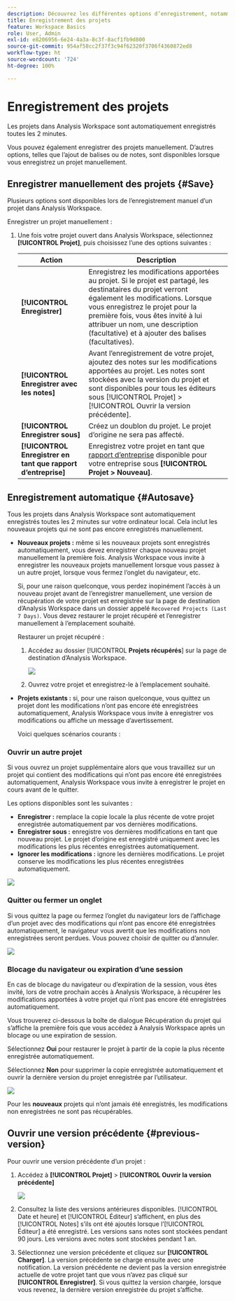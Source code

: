 ```yaml
---
description: Découvrez les différentes options d’enregistrement, notamment l’enregistrement automatique, l’enregistrement sous, l’enregistrement en tant que modèle et ouvrez les versions précédentes.
title: Enregistrement des projets
feature: Workspace Basics
role: User, Admin
exl-id: e8206956-6e24-4a3a-8c3f-8acf1fb9d800
source-git-commit: 954af58cc2f37f3c94f62320f3706f4360872ed8
workflow-type: ht
source-wordcount: '724'
ht-degree: 100%

---
```


# Enregistrement des projets

Les projets dans Analysis Workspace sont automatiquement enregistrés toutes les 2 minutes.

Vous pouvez également enregistrer des projets manuellement. D’autres options, telles que l’ajout de balises ou de notes, sont disponibles lorsque vous enregistrez un projet manuellement.

## Enregistrer manuellement des projets {#Save}

Plusieurs options sont disponibles lors de l’enregistrement manuel d’un projet dans Analysis Workspace.

Enregistrer un projet manuellement :

1. Une fois votre projet ouvert dans Analysis Workspace, sélectionnez **[!UICONTROL Projet]**, puis choisissez l’une des options suivantes :

   | Action | Description |
   |---|---| 
   | **[!UICONTROL Enregistrer]** | Enregistrez les modifications apportées au projet. Si le projet est partagé, les destinataires du projet verront également les modifications. Lorsque vous enregistrez le projet pour la première fois, vous êtes invité à lui attribuer un nom, une description (facultative) et à ajouter des balises (facultatives). |
   | **[!UICONTROL Enregistrer avec les notes]** | Avant l’enregistrement de votre projet, ajoutez des notes sur les modifications apportées au projet. Les notes sont stockées avec la version du projet et sont disponibles pour tous les éditeurs sous [!UICONTROL Projet] > [!UICONTROL Ouvrir la version précédente]. |
   | **[!UICONTROL Enregistrer sous]** | Créez un doublon du projet. Le projet d’origine ne sera pas affecté. |
   | **[!UICONTROL Enregistrer en tant que rapport d’entreprise]** | Enregistrez votre projet en tant que [rapport d’entreprise](/help/analyze/analysis-workspace/reports/create-company-reports.md) disponible pour votre entreprise sous **[!UICONTROL Projet > Nouveau]**. |

## Enregistrement automatique {#Autosave}

Tous les projets dans Analysis Workspace sont automatiquement enregistrés toutes les 2 minutes sur votre ordinateur local. Cela inclut les nouveaux projets qui ne sont pas encore enregistrés manuellement.

* **Nouveaux projets :** même si les nouveaux projets sont enregistrés automatiquement, vous devez enregistrer chaque nouveau projet manuellement la première fois. Analysis Workspace vous invite à enregistrer les nouveaux projets manuellement lorsque vous passez à un autre projet, lorsque vous fermez l’onglet du navigateur, etc.

  Si, pour une raison quelconque, vous perdez inopinément l’accès à un nouveau projet avant de l’enregistrer manuellement, une version de récupération de votre projet est enregistrée sur la page de destination d’Analysis Workspace dans un dossier appelé `Recovered Projects (Last 7 Days)`. Vous devez restaurer le projet récupéré et l’enregistrer manuellement à l’emplacement souhaité.

  Restaurer un projet récupéré :

   1. Accédez au dossier [!UICONTROL **Projets récupérés**] sur la page de destination d’Analysis Workspace.

      ![](assets/recovered-folder.png)

   1. Ouvrez votre projet et enregistrez-le à l’emplacement souhaité.

* **Projets existants :** si, pour une raison quelconque, vous quittez un projet dont les modifications n’ont pas encore été enregistrées automatiquement, Analysis Workspace vous invite à enregistrer vos modifications ou affiche un message d’avertissement.

  Voici quelques scénarios courants :

### Ouvrir un autre projet

Si vous ouvrez un projet supplémentaire alors que vous travaillez sur un projet qui contient des modifications qui n’ont pas encore été enregistrées automatiquement, Analysis Workspace vous invite à enregistrer le projet en cours avant de le quitter.

Les options disponibles sont les suivantes :

* **Enregistrer :** remplace la copie locale la plus récente de votre projet enregistrée automatiquement par vos dernières modifications.
* **Enregistrer sous :** enregistre vos dernières modifications en tant que nouveau projet. Le projet d’origine est enregistré uniquement avec les modifications les plus récentes enregistrées automatiquement.
* **Ignorer les modifications :** ignore les dernières modifications. Le projet conserve les modifications les plus récentes enregistrées automatiquement.

![](assets/existing-save.png)

### Quitter ou fermer un onglet

Si vous quittez la page ou fermez l’onglet du navigateur lors de l’affichage d’un projet avec des modifications qui n’ont pas encore été enregistrées automatiquement, le navigateur vous avertit que les modifications non enregistrées seront perdues. Vous pouvez choisir de quitter ou d’annuler.

![](assets/browser-image.png)

### Blocage du navigateur ou expiration d’une session

En cas de blocage du navigateur ou d’expiration de la session, vous êtes invité, lors de votre prochain accès à Analysis Workspace, à récupérer les modifications apportées à votre projet qui n’ont pas encore été enregistrées automatiquement.

Vous trouverez ci-dessous la boîte de dialogue Récupération du projet qui s’affiche la première fois que vous accédez à Analysis Workspace après un blocage ou une expiration de session.

Sélectionnez **Oui** pour restaurer le projet à partir de la copie la plus récente enregistrée automatiquement.

Sélectionnez **Non** pour supprimer la copie enregistrée automatiquement et ouvrir la dernière version du projet enregistrée par l’utilisateur.

![](assets/project-recovery.png)

Pour les **nouveaux** projets qui n’ont jamais été enregistrés, les modifications non enregistrées ne sont pas récupérables.

## Ouvrir une version précédente {#previous-version}

Pour ouvrir une version précédente d’un projet :

1. Accédez à **[!UICONTROL Projet]** > **[!UICONTROL Ouvrir la version précédente]**

   ![](assets/previous-versions.png)

1. Consultez la liste des versions antérieures disponibles.
   [!UICONTROL Date et heure] et [!UICONTROL Éditeur] s’affichent, en plus des [!UICONTROL Notes] s’ils ont été ajoutés lorsque l’[!UICONTROL Éditeur] a été enregistré. Les versions sans notes sont stockées pendant 90 jours. Les versions avec notes sont stockées pendant 1 an.
1. Sélectionnez une version précédente et cliquez sur **[!UICONTROL Charger]**.
La version précédente se charge ensuite avec une notification. La version précédente ne devient pas la version enregistrée actuelle de votre projet tant que vous n’avez pas cliqué sur **[!UICONTROL Enregistrer]**. Si vous quittez la version chargée, lorsque vous revenez, la dernière version enregistrée du projet s’affiche.
